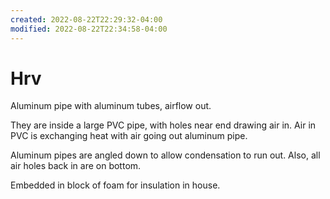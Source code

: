 ```yaml
---
created: 2022-08-22T22:29:32-04:00
modified: 2022-08-22T22:34:58-04:00
---
```


# Hrv

Aluminum pipe with aluminum tubes, airflow out.

They are inside a large PVC pipe, with holes near end drawing air in. Air in PVC is exchanging heat with air going out aluminum pipe.

Aluminum pipes are angled down to allow condensation to run out. Also, all air holes back in are on bottom.

Embedded in block of foam for insulation in house.
